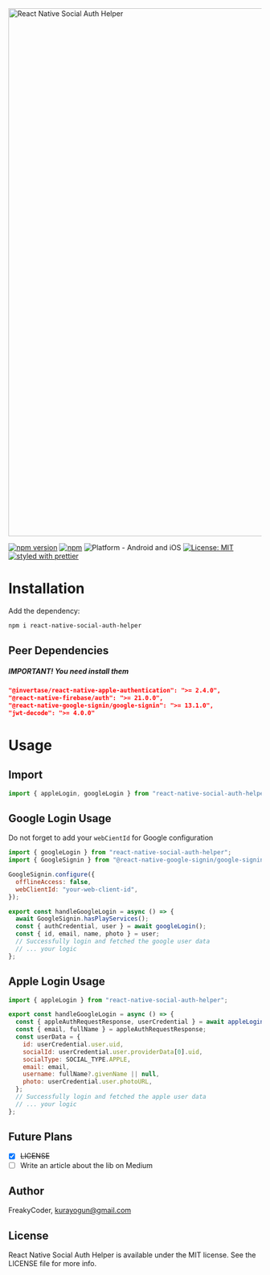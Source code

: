 <img alt="React Native Social Auth Helper" src="assets/logo.png" width="1050"/>

[![npm version](https://img.shields.io/npm/v/react-native-social-auth-helper.svg?style=for-the-badge)](https://www.npmjs.com/package/react-native-social-auth-helper)
[![npm](https://img.shields.io/npm/dt/react-native-social-auth-helper.svg?style=for-the-badge)](https://www.npmjs.com/package/react-native-social-auth-helper)
![Platform - Android and iOS](https://img.shields.io/badge/platform-Android%20%7C%20iOS-blue.svg?style=for-the-badge)
[![License: MIT](https://img.shields.io/badge/License-MIT-green.svg?style=for-the-badge)](https://opensource.org/licenses/MIT)
[![styled with prettier](https://img.shields.io/badge/styled_with-prettier-ff69b4.svg?style=for-the-badge)](https://github.com/prettier/prettier)

# Installation

Add the dependency:

```bash
npm i react-native-social-auth-helper
```

## Peer Dependencies

<h5><i>IMPORTANT! You need install them</i></h5>

```json
"@invertase/react-native-apple-authentication": ">= 2.4.0",
"@react-native-firebase/auth": ">= 21.0.0",
"@react-native-google-signin/google-signin": ">= 13.1.0",
"jwt-decode": ">= 4.0.0"
```

# Usage

## Import

```jsx
import { appleLogin, googleLogin } from "react-native-social-auth-helper";
```

## Google Login Usage

Do not forget to add your `webCientId` for Google configuration

```js
import { googleLogin } from "react-native-social-auth-helper";
import { GoogleSignin } from "@react-native-google-signin/google-signin";

GoogleSignin.configure({
  offlineAccess: false,
  webClientId: "your-web-client-id",
});

export const handleGoogleLogin = async () => {
  await GoogleSignin.hasPlayServices();
  const { authCredential, user } = await googleLogin();
  const { id, email, name, photo } = user;
  // Successfully login and fetched the google user data
  // ... your logic
};
```

## Apple Login Usage

```js
import { appleLogin } from "react-native-social-auth-helper";

export const handleGoogleLogin = async () => {
  const { appleAuthRequestResponse, userCredential } = await appleLogin();
  const { email, fullName } = appleAuthRequestResponse;
  const userData = {
    id: userCredential.user.uid,
    socialId: userCredential.user.providerData[0].uid,
    socialType: SOCIAL_TYPE.APPLE,
    email: email,
    username: fullName?.givenName || null,
    photo: userCredential.user.photoURL,
  };
  // Successfully login and fetched the apple user data
  // ... your logic
};
```

## Future Plans

- [x] ~~LICENSE~~
- [ ] Write an article about the lib on Medium

## Author

FreakyCoder, kurayogun@gmail.com

## License

React Native Social Auth Helper is available under the MIT license. See the LICENSE file for more info.
